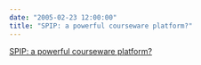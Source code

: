 ```yaml
---
date: "2005-02-23 12:00:00"
title: "SPIP: a powerful courseware platform?"
---
```


[SPIP: a powerful courseware platform?](/lemire/blog/2005/02-23-spip-a-powerful-courseware-platform)


